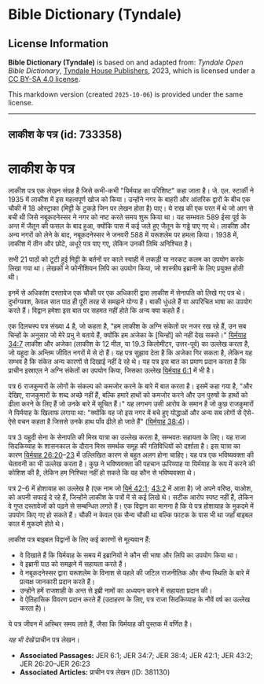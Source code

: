 # Bible Dictionary (Tyndale)

## License Information

**Bible Dictionary (Tyndale)** is based on and adapted from: _Tyndale Open Bible Dictionary_, [Tyndale House Publishers](https://tyndaleopenresources.com/), 2023, which is licensed under a [CC BY-SA 4.0 license](https://creativecommons.org/licenses/by-sa/4.0/legalcode.en).

This markdown version (created `2025-10-06`) is provided under the same license.



--------------------------------

## लाकीश के पत्र (id: 733358)

लाकीश के पत्र
=============

लाकीश पत्र एक लेखन संग्रह है जिसे कभी\-कभी "यिर्मयाह का परिशिष्ट" कहा जाता है। जे. एल. स्टार्की ने 1935 में लाकीश में इस महत्वपूर्ण खोज को किया। उन्होंने नगर के बाहरी और आंतरिक द्वारों के बीच एक चौकी में 18 ओस्ट्राका (मिट्टी के टुकड़े जिन पर लेखन होता है) पाए। ये राख की एक परत में थे जो आग से बची थी जिसे नबूकदनेस्सर ने नगर को नष्ट करते समय शुरू किया था। यह सम्भवतः 589 ईसा पूर्व के अन्त में जैतून की फसल के बाद हुआ, क्योंकि पास में कई जले हुए जैतून के गड्ढे पाए गए थे। लाकीश और अन्य नगरों को लेने के बाद, नबूकदनेस्सर ने जनवरी 588 में यरूशलेम पर हमला किया। 1938 में, लाकीश में तीन और छोटे, अधूरे पत्र पाए गए, लेकिन उनकी तिथि अनिश्चित है।

सभी 21 पाठों को टूटी हुई मिट्टी के बर्तनों पर काले स्याही में लकड़ी या नरकट कलम का उपयोग करके लिखा गया था। लेखकों ने फोनीशियन लिपि का उपयोग किया, जो शास्त्रीय इब्रानी के लिए प्रयुक्त होती थी।

इनमें से अधिकांश दस्तावेज एक चौकी पर एक अधिकारी द्वारा लाकीश में सेनापति को लिखे गए पत्र थे। दुर्भाग्यवश, केवल सात पाठ ही पूरी तरह से समझने योग्य हैं। बाकी धुंधले हैं या अपरिचित भाषा का उपयोग करते हैं। विद्वान हमेशा इस बात पर सहमत नहीं होते कि अन्य क्या कहते हैं।

एक दिलचस्प पत्र संख्या 4 है, जो कहता है, "हम लाकीश के अग्नि संकेतों पर नजर रख रहे हैं, उन सब चिन्हों के अनुसार जो मेरे प्रभु ने बताये हैं, क्योंकि हम अजेका के \[चिन्हों] को नहीं देख सकते।" [यिर्मयाह 34:7](https://ref.ly/Jer34:7) लाकीश और अजेका (लाकीश के 12 मील, या 19\.3 किलोमीटर, उत्तर\-पूर्व) का उल्लेख करता है, जो यहूदा के अन्तिम जीवित नगरों में से दो हैं। यह पत्र सुझाव देता है कि अजेका गिर सकता है, लेकिन यह सम्भव है कि संकेत अन्य कारणों से दिखाई नहीं दे रहे थे। यह पत्र इस बात का प्रमाण प्रदान करता है कि प्राचीन इस्राएल ने अग्नि संकेतों का उपयोग किया, जिसका उल्लेख [यिर्मयाह 6:1](https://ref.ly/Jer6:1) में भी है।

पत्र 6 राजकुमारों के लोगों के संकल्प को कमजोर करने के बारे में बात करता है। इसमें कहा गया है, "और देखिए, राजकुमारों के शब्द अच्छे नहीं हैं, बल्कि हमारे हाथों को कमजोर करने और उन पुरुषों के हाथों को ढीला करने के लिए हैं जो उनके बारे में सूचित हैं।" यह लगभग उसी आरोप के समान है जो कुछ राजकुमारों ने यिर्मयाह के खिलाफ लगाया था: "क्योंकि वह जो इस नगर में बचे हुए योद्धाओं और अन्य सब लोगों से ऐसे\-ऐसे वचन कहता है जिससे उनके हाथ पाँव ढीले हो जाते हैं" ([यिर्मयाह 38:4](https://ref.ly/Jer38:4))।

पत्र 3 यहूदी सेना के सेनापति की मिस्र यात्रा का उल्लेख करता है, सम्भवतः सहायता के लिए। यह राजा सिदकिय्याह के शासनकाल के दौरान मिस्र समर्थक समूह की गतिविधियों को दर्शाता है। इस यात्रा का कारण [यिर्मयाह 26:20](https://ref.ly/Jer26:20-Jer26:23)–[23](https://ref.ly/Jer26:20-Jer26:23) में उल्लिखित कारण से बहुत अलग होना चाहिए। यह पत्र एक भविष्यवक्ता की चेतावनी का भी उल्लेख करता है। कुछ ने भविष्यवक्ता की पहचान ऊरिय्याह या यिर्मयाह के रूप में करने की कोशिश की है, लेकिन हम निश्चित नहीं हो सकते कि वह कौन से भविष्यवक्ता थे।

पत्र 2–6 में होशायाह का उल्लेख है (एक नाम जो [यिर्म 42:1](https://ref.ly/Jer42:1); [43:2](https://ref.ly/Jer43:2) में आता है) जो अपने वरिष्ठ, याओश, को अपनी सफाई दे रहे हैं, जिन्होंने लाकीश के पत्रों में से कई लिखे थे। सटीक आरोप स्पष्ट नहीं हैं, लेकिन वे गुप्त दस्तावेजों को पढ़ने से सम्बन्धित लगते हैं। एक विद्वान का मानना है कि ये पत्र होशायाह के मुकदमे में उपयोग किए गए हो सकते हैं। चौकी न केवल एक सैन्य चौकी था बल्कि फाटक के पास भी था जहाँ बाइबल काल में मुकदमे होते थे।

लाकीश पत्र बाइबल विद्वानों के लिए कई कारणों से मूल्यवान हैं:

* वे दिखाते हैं कि यिर्मयाह के समय में इब्रानियों ने कौन सी भाषा और लिपि का उपयोग किया था।
* वे इब्रानी पाठ को समझने में सहायता करते हैं।
* वे नबूकदनेस्सर द्वारा यरूशलेम के विनाश से पहले की जटिल राजनीतिक और सैन्य स्थिति के बारे में प्रत्यक्ष जानकारी प्रदान करते हैं।
* उन्होंने हमें राजशाही के अन्त से इब्री नामों का अध्ययन करने में सहायता प्रदान की।
* वे ऐतिहासिक विवरण प्रदान करते हैं (उदाहरण के लिए, पत्र राजा सिदकिय्याह के नौवें वर्ष का उल्लेख करता है)।

ये पत्र जीवन में अस्थिर समय लाते हैं, जैसा कि यिर्मयाह की पुस्तक में वर्णित है।

*यह भी देखें* प्राचीन पत्र लेखन।

* **Associated Passages:** JER 6:1; JER 34:7; JER 38:4; JER 42:1; JER 43:2; JER 26:20–JER 26:23
* **Associated Articles:** प्राचीन पत्र लेखन (ID: 381130)


